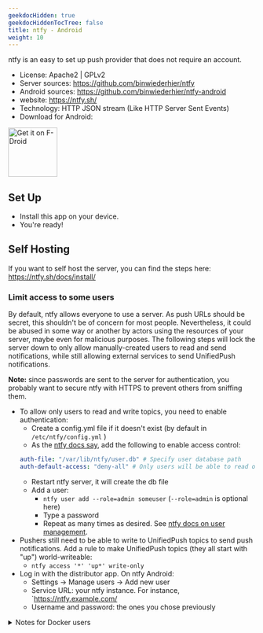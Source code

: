 ```yaml
---
geekdocHidden: true
geekdocHiddenTocTree: false
title: ntfy - Android
weight: 10
---
```


ntfy is an easy to set up push provider that does not require an account.

* License: Apache2 | GPLv2
* Server sources: <https://github.com/binwiederhier/ntfy>
* Android sources: <https://github.com/binwiederhier/ntfy-android>
* website: <https://ntfy.sh/>
* Technology: HTTP JSON stream (Like HTTP Server Sent Events)
* Download for Android:

[<img alt="Get it on F-Droid" src="/img/f-droid-badge.png" height=100 >](https://f-droid.org/packages/io.heckel.ntfy)

## Set Up

* Install this app on your device.
* You're ready!

## Self Hosting

If you want to self host the server, you can find the steps here: <https://ntfy.sh/docs/install/>

### Limit access to some users

By default, ntfy allows everyone to use a server.
As push URLs should be secret, this shouldn't be of concern for most people.
Nevertheless, it could be abused in some way or another by actors using the resources of your server, maybe even for malicious purposes.
The following steps will lock the server down to only allow manually-created users to read and send notifications, while still allowing external services to send UnifiedPush notifications.

**Note:** since passwords are sent to the server for authentication, you probably want to secure ntfy with HTTPS to prevent others from sniffing them.

* To allow only users to read and write topics, you need to enable authentication:
  * Create a config.yml file if it doesn't exist (by default in `/etc/ntfy/config.yml` )
  * As the [ntfy docs say](https://ntfy.sh/docs/config/#example-private-instance), add the following to enable access control:
  ```yaml
  auth-file: "/var/lib/ntfy/user.db" # Specify user database path
  auth-default-access: "deny-all" # Only users will be able to read or write topics
  ```
  * Restart ntfy server, it will create the db file
  * Add a user:
    * `ntfy user add --role=admin someuser` (`--role=admin` is optional here)
    * Type a password
    * Repeat as many times as desired. See [ntfy docs on user management](https://ntfy.sh/docs/config/#users-and-roles).
* Pushers still need to be able to write to UnifiedPush topics to send push notifications. Add a rule to make UnifiedPush topics (they all start with "up") world-writeable:
    * `ntfy access '*' 'up*' write-only`
* Log in with the distributor app. On ntfy Android:
  * Settings -> Manage users -> Add new user
  * Service URL: your ntfy instance. For instance, `https://ntfy.example.com/
  * Username and password: the ones you chose previously

<details><summary>Notes for Docker users</summary>

* You might want to adjust the user DB path to something like `/etc/ntfy/user.db`, or mount `/var/lib/ntfy` as a volume to keep it somewhere safe.
* You will probably want to use `docker exec -it ntfy-container-name ntfy` instead of `ntfy` (replace ntfy-container-name with the appropriate one).
  * For instance, with the command `docker exec -it ntfy-container-name ntfy user add --role=admin someuser`
</details>
